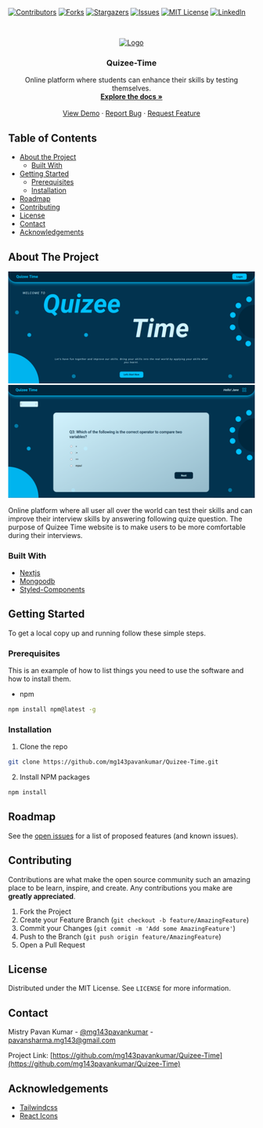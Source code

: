 [![Contributors][contributors-shield]][contributors-url]
[![Forks][forks-shield]][forks-url]
[![Stargazers][stars-shield]][stars-url]
[![Issues][issues-shield]][issues-url]
[![MIT License][license-shield]][license-url]
[![LinkedIn][linkedin-shield]][linkedin-url]


<!-- PROJECT LOGO -->
<br />
<p align="center">
  <a href="https://github.com/mg143pavankumar/Quizee-Time">
    <img src="./public/assets/qtlogo.png" alt="Logo" width="20%" height="20%">
  </a>

  <h3 align="center">Quizee-Time</h3>

  <p align="center">
    Online platform where students can enhance their skills by testing themselves. 
    <br />
    <a href="https://github.com/mg143pavankumar/Quizee-Time
"><strong>Explore the docs »</strong></a>
    <br />
    <br />
    <a href="https://github.com/mg143pavankumar/Quizee-Time
">View Demo</a>
    ·
    <a href="https://github.com/mg143pavankumar/Quizee-Time
/issues">Report Bug</a>
    ·
    <a href="https://github.com/mg143pavankumar/Quizee-Time
/issues">Request Feature</a>
  </p>
</p>



<!-- TABLE OF CONTENTS -->
## Table of Contents

* [About the Project](#about-the-project)
  * [Built With](#built-with)
* [Getting Started](#getting-started)
  * [Prerequisites](#prerequisites)
  * [Installation](#installation)
* [Roadmap](#roadmap)
* [Contributing](#contributing)
* [License](#license)
* [Contact](#contact)
* [Acknowledgements](#acknowledgements)



<!-- ABOUT THE PROJECT -->
## About The Project

<img src="./public/assets/quize-time-home-page-screenshot.png" />
<img src="./public/assets/quize-time-dashboad-page.png" />

Online platform where all user all over the world can test their skills and can improve their interview skills by answering following quize question.
The purpose of Quizee Time website is to make users to be more comfortable during their interviews.

### Built With

* [Nextjs](https://nextjs.org/)
* [Mongoodb](https://www.mongodb.com/)
* [Styled-Components](https://styled-components.com/)



<!-- GETTING STARTED -->
## Getting Started

To get a local copy up and running follow these simple steps.

### Prerequisites

This is an example of how to list things you need to use the software and how to install them.
* npm
```sh
npm install npm@latest -g
```

### Installation

1. Clone the repo
```sh
git clone https://github.com/mg143pavankumar/Quizee-Time.git
```
2. Install NPM packages
```sh
npm install
```

<!-- ROADMAP -->
## Roadmap

See the [open issues](https://github.com/mg143pavankumar/Quizee-Time/issues) for a list of proposed features (and known issues).



<!-- CONTRIBUTING -->
## Contributing

Contributions are what make the open source community such an amazing place to be learn, inspire, and create. Any contributions you make are **greatly appreciated**.

1. Fork the Project
2. Create your Feature Branch (`git checkout -b feature/AmazingFeature`)
3. Commit your Changes (`git commit -m 'Add some AmazingFeature'`)
4. Push to the Branch (`git push origin feature/AmazingFeature`)
5. Open a Pull Request



<!-- LICENSE -->
## License

Distributed under the MIT License. See `LICENSE` for more information.



<!-- CONTACT -->
## Contact

Mistry Pavan Kumar  - [@mg143pavankumar](https://twitter.com/mg143pavankumar) - pavansharma.mg143@gmail.com

Project Link: [https://github.com/mg143pavankumar/Quizee-Time](https://github.com/mg143pavankumar/Quizee-Time)



<!-- ACKNOWLEDGEMENTS -->
## Acknowledgements

* [Tailwindcss](https://tailwindcss.com/)
* [React Icons](https://react-icons.github.io/react-icons/)






<!-- MARKDOWN LINKS & IMAGES -->
<!-- https://www.markdownguide.org/basic-syntax/#reference-style-links -->
[contributors-shield]: https://img.shields.io/github/contributors/mg143pavankumar/Quizee-Time.svg?style=flat-square
[contributors-url]: https://github.com/mg143pavankumar/Quizee-Time/graphs/contributors
[forks-shield]: https://img.shields.io/github/forks/mg143pavankumar/Quizee-Time.svg?style=flat-square
[forks-url]: https://github.com/mg143pavankumar/Quizee-Time/network/members
[stars-shield]: https://img.shields.io/github/stars/mg143pavankumar/Quizee-Time.svg?style=flat-square
[stars-url]: https://github.com/mg143pavankumar/Quizee-Time/stargazers
[issues-shield]: https://img.shields.io/github/issues/mg143pavankumar/Quizee-Time.svg?style=flat-square
[issues-url]: https://github.com/mg143pavankumar/Quizee-Time/issues
[license-shield]: https://img.shields.io/github/license/mg143pavankumar/Quizee-Time.svg?style=flat-square
[license-url]: https://github.com/mg143pavankumar/Quizee-Time/blob/master/LICENSE.txt
[linkedin-shield]: https://img.shields.io/badge/-LinkedIn-black.svg?style=flat-square&logo=linkedin&colorB=555
[linkedin-url]: https://linkedin.com/in/

